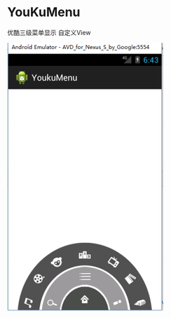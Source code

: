 # YouKuMenu
优酷三级菜单显示
自定义View




![image](https://github.com/niyangup/YouKuMenu/blob/master/images/youkumenu.png)

